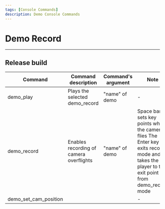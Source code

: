 ```yaml
---
tags: [Console Commands]
description: Demo Console Commands
---
```


# Demo Record

___

## Release build

| Command | Command description | Command's argument | Note |
|---|---|---|---|
| demo_play | Plays the selected demo_record | "name" of demo | - |
| demo_record | Enables recording of camera overflights | "name" of demo | Space bar sets key points when the camera flies The Enter key exits record mode and takes the player to the exit point from demo_record mode |
| demo_set_cam_position |  |  | - |
